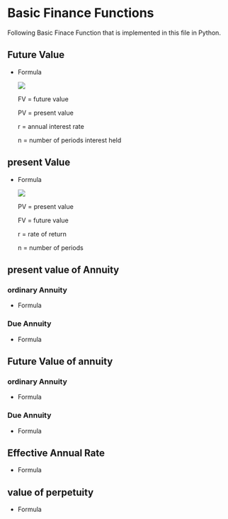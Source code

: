 # Basic Finance Functions

Following Basic Finace Function that is implemented in this file in Python.

## Future Value
   - Formula

     <img src="https://render.githubusercontent.com/render/math?math=\Huge FV= PV*(1%2Br)^n">

     FV	=	future value

     PV	=	present value

     r	=	annual interest rate

     n	=	number of periods interest held

## present Value
   - Formula

     <img src="https://render.githubusercontent.com/render/math?math=\Huge PV=FV \frac{1}{(1%2Br)^{n}}">

     PV	=	present value
     
     FV	=	future value
     
     r	=	rate of return
     
     n	=	number of periods
     

## present value of Annuity

 ### ordinary Annuity

   - Formula
   
 ### Due Annuity
 
   - Formula
   
## Future Value of annuity

 ### ordinary Annuity

   - Formula
   
 ### Due Annuity
 
   - Formula
   
## Effective Annual Rate

   - Formula
   
## value of perpetuity

   - Formula

